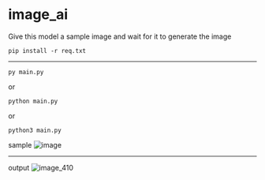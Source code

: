 # image_ai
Give this model a sample image and wait for it to generate the image

```
pip install -r req.txt
```
______________________________________
```
py main.py
```
or
```
python main.py
```
or
```
python3 main.py
```
sample
![image](https://github.com/user-attachments/assets/4cc9caf1-2eca-4ea6-a5da-763abaa7bc24)

______________________________________

output
![image_410](https://github.com/user-attachments/assets/96e123df-e7bd-49d5-abff-e7f3e36e04e4)
